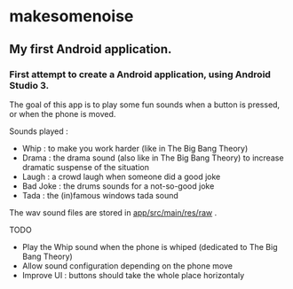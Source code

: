 
# makesomenoise
## My first Android application.

### First attempt to create a Android application, using Android Studio 3.

The goal of this app is to play some fun sounds when a button is pressed, or when the phone is moved.

Sounds played :
- Whip : to make you work harder (like in The Big Bang Theory)
- Drama : the drama sound (also like in The Big Bang Theory) to increase dramatic suspense of the situation
- Laugh : a crowd laugh when someone did a good joke
- Bad Joke : the drums sounds for a not-so-good joke
- Tada : the (in)famous windows tada sound

The wav sound files are stored in [app/src/main/res/raw](./app/src/main/res/raw) .

TODO
- Play the Whip sound when the phone is whiped (dedicated to The Big Bang Theory)
- Allow sound configuration depending on the phone move
- Improve UI : buttons should take the whole place horizontaly